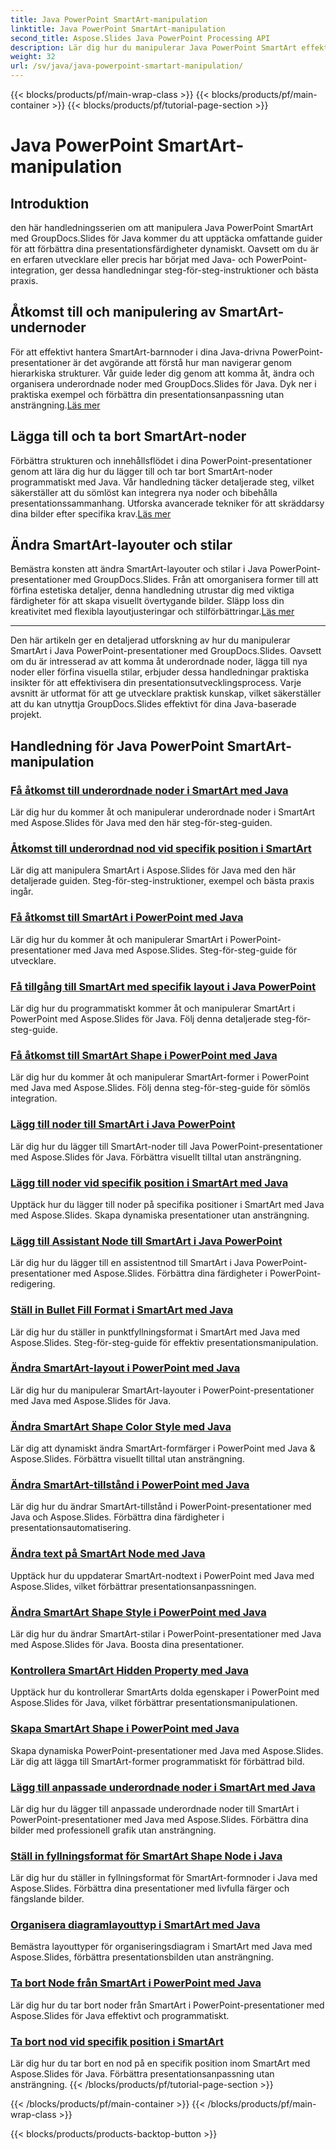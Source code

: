 ```yaml
---
title: Java PowerPoint SmartArt-manipulation
linktitle: Java PowerPoint SmartArt-manipulation
second_title: Aspose.Slides Java PowerPoint Processing API
description: Lär dig hur du manipulerar Java PowerPoint SmartArt effektivt med självstudier för GroupDocs.Slides för Java. Få åtkomst till underordnade noder, lägg till noder, ändra layouter och mer!
weight: 32
url: /sv/java/java-powerpoint-smartart-manipulation/
---
```


{{< blocks/products/pf/main-wrap-class >}}
{{< blocks/products/pf/main-container >}}
{{< blocks/products/pf/tutorial-page-section >}}

# Java PowerPoint SmartArt-manipulation


## Introduktion

den här handledningsserien om att manipulera Java PowerPoint SmartArt med GroupDocs.Slides för Java kommer du att upptäcka omfattande guider för att förbättra dina presentationsfärdigheter dynamiskt. Oavsett om du är en erfaren utvecklare eller precis har börjat med Java- och PowerPoint-integration, ger dessa handledningar steg-för-steg-instruktioner och bästa praxis.

## Åtkomst till och manipulering av SmartArt-undernoder

 För att effektivt hantera SmartArt-barnnoder i dina Java-drivna PowerPoint-presentationer är det avgörande att förstå hur man navigerar genom hierarkiska strukturer. Vår guide leder dig genom att komma åt, ändra och organisera underordnade noder med GroupDocs.Slides för Java. Dyk ner i praktiska exempel och förbättra din presentationsanpassning utan ansträngning.[Läs mer](./access-child-nodes-smartart-java/)

## Lägga till och ta bort SmartArt-noder

Förbättra strukturen och innehållsflödet i dina PowerPoint-presentationer genom att lära dig hur du lägger till och tar bort SmartArt-noder programmatiskt med Java. Vår handledning täcker detaljerade steg, vilket säkerställer att du sömlöst kan integrera nya noder och bibehålla presentationssammanhang. Utforska avancerade tekniker för att skräddarsy dina bilder efter specifika krav.[Läs mer](./add-nodes-smartart-java-powerpoint/)

## Ändra SmartArt-layouter och stilar

 Bemästra konsten att ändra SmartArt-layouter och stilar i Java PowerPoint-presentationer med GroupDocs.Slides. Från att omorganisera former till att förfina estetiska detaljer, denna handledning utrustar dig med viktiga färdigheter för att skapa visuellt övertygande bilder. Släpp loss din kreativitet med flexibla layoutjusteringar och stilförbättringar.[Läs mer](./change-smartart-layout-powerpoint-java/)

---

Den här artikeln ger en detaljerad utforskning av hur du manipulerar SmartArt i Java PowerPoint-presentationer med GroupDocs.Slides. Oavsett om du är intresserad av att komma åt underordnade noder, lägga till nya noder eller förfina visuella stilar, erbjuder dessa handledningar praktiska insikter för att effektivisera din presentationsutvecklingsprocess. Varje avsnitt är utformat för att ge utvecklare praktisk kunskap, vilket säkerställer att du kan utnyttja GroupDocs.Slides effektivt för dina Java-baserade projekt.

## Handledning för Java PowerPoint SmartArt-manipulation
### [Få åtkomst till underordnade noder i SmartArt med Java](./access-child-nodes-smartart-java/)
Lär dig hur du kommer åt och manipulerar underordnade noder i SmartArt med Aspose.Slides för Java med den här steg-för-steg-guiden.
### [Åtkomst till underordnad nod vid specifik position i SmartArt](./access-child-node-specific-position-smartart-java/)
Lär dig att manipulera SmartArt i Aspose.Slides för Java med den här detaljerade guiden. Steg-för-steg-instruktioner, exempel och bästa praxis ingår.
### [Få åtkomst till SmartArt i PowerPoint med Java](./access-smartart-powerpoint-java/)
Lär dig hur du kommer åt och manipulerar SmartArt i PowerPoint-presentationer med Java med Aspose.Slides. Steg-för-steg-guide för utvecklare.
### [Få tillgång till SmartArt med specifik layout i Java PowerPoint](./access-smartart-specific-layout-java-powerpoint/)
Lär dig hur du programmatiskt kommer åt och manipulerar SmartArt i PowerPoint med Aspose.Slides för Java. Följ denna detaljerade steg-för-steg-guide.
### [Få åtkomst till SmartArt Shape i PowerPoint med Java](./access-smartart-shape-powerpoint-java/)
Lär dig hur du kommer åt och manipulerar SmartArt-former i PowerPoint med Java med Aspose.Slides. Följ denna steg-för-steg-guide för sömlös integration.
### [Lägg till noder till SmartArt i Java PowerPoint](./add-nodes-smartart-java-powerpoint/)
Lär dig hur du lägger till SmartArt-noder till Java PowerPoint-presentationer med Aspose.Slides för Java. Förbättra visuellt tilltal utan ansträngning.
### [Lägg till noder vid specifik position i SmartArt med Java](./add-nodes-specific-position-smartart-java/)
Upptäck hur du lägger till noder på specifika positioner i SmartArt med Java med Aspose.Slides. Skapa dynamiska presentationer utan ansträngning.
### [Lägg till Assistant Node till SmartArt i Java PowerPoint](./add-assistant-node-smartart-java-powerpoint/)
Lär dig hur du lägger till en assistentnod till SmartArt i Java PowerPoint-presentationer med Aspose.Slides. Förbättra dina färdigheter i PowerPoint-redigering.
### [Ställ in Bullet Fill Format i SmartArt med Java](./set-bullet-fill-format-smartart-java/)
Lär dig hur du ställer in punktfyllningsformat i SmartArt med Java med Aspose.Slides. Steg-för-steg-guide för effektiv presentationsmanipulation.
### [Ändra SmartArt-layout i PowerPoint med Java](./change-smartart-layout-powerpoint-java/)
Lär dig hur du manipulerar SmartArt-layouter i PowerPoint-presentationer med Java med Aspose.Slides för Java.
### [Ändra SmartArt Shape Color Style med Java](./change-smartart-shape-color-style-java/)
Lär dig att dynamiskt ändra SmartArt-formfärger i PowerPoint med Java & Aspose.Slides. Förbättra visuellt tilltal utan ansträngning.
### [Ändra SmartArt-tillstånd i PowerPoint med Java](./change-smartart-state-powerpoint-java/)
Lär dig hur du ändrar SmartArt-tillstånd i PowerPoint-presentationer med Java och Aspose.Slides. Förbättra dina färdigheter i presentationsautomatisering.
### [Ändra text på SmartArt Node med Java](./change-text-smartart-node-java/)
Upptäck hur du uppdaterar SmartArt-nodtext i PowerPoint med Java med Aspose.Slides, vilket förbättrar presentationsanpassningen.
### [Ändra SmartArt Shape Style i PowerPoint med Java](./change-smartart-shape-style-powerpoint-java/)
Lär dig hur du ändrar SmartArt-stilar i PowerPoint-presentationer med Java med Aspose.Slides för Java. Boosta dina presentationer.
### [Kontrollera SmartArt Hidden Property med Java](./check-smartart-hidden-property-java/)
Upptäck hur du kontrollerar SmartArts dolda egenskaper i PowerPoint med Aspose.Slides för Java, vilket förbättrar presentationsmanipulationen.
### [Skapa SmartArt Shape i PowerPoint med Java](./create-smartart-shape-powerpoint-java/)
Skapa dynamiska PowerPoint-presentationer med Java med Aspose.Slides. Lär dig att lägga till SmartArt-former programmatiskt för förbättrad bild.
### [Lägg till anpassade underordnade noder i SmartArt med Java](./add-custom-child-nodes-smartart-java/)
Lär dig hur du lägger till anpassade underordnade noder till SmartArt i PowerPoint-presentationer med Java med Aspose.Slides. Förbättra dina bilder med professionell grafik utan ansträngning.
### [Ställ in fyllningsformat för SmartArt Shape Node i Java](./set-fill-format-smartart-shape-node-java/)
Lär dig hur du ställer in fyllningsformat för SmartArt-formnoder i Java med Aspose.Slides. Förbättra dina presentationer med livfulla färger och fängslande bilder.
### [Organisera diagramlayouttyp i SmartArt med Java](./organize-chart-layout-type-smartart-java/)
Bemästra layouttyper för organiseringsdiagram i SmartArt med Java med Aspose.Slides, förbättra presentationsbilden utan ansträngning.
### [Ta bort Node från SmartArt i PowerPoint med Java](./remove-node-smartart-powerpoint-java/)
Lär dig hur du tar bort noder från SmartArt i PowerPoint-presentationer med Aspose.Slides för Java effektivt och programmatiskt.
### [Ta bort nod vid specifik position i SmartArt](./remove-node-specific-position-smartart-java/)
Lär dig hur du tar bort en nod på en specifik position inom SmartArt med Aspose.Slides för Java. Förbättra presentationsanpassning utan ansträngning.
{{< /blocks/products/pf/tutorial-page-section >}}

{{< /blocks/products/pf/main-container >}}
{{< /blocks/products/pf/main-wrap-class >}}

{{< blocks/products/products-backtop-button >}}
